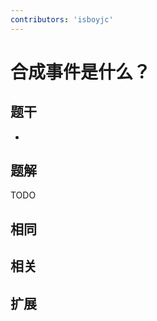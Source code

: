 ```yaml
---
contributors: 'isboyjc'
---
```


# 合成事件是什么？


## 题干

- 



## 题解

<!-- ::: details 点我查看题解 -->

  TODO

<!-- ::: -->



## 相同


## 相关


## 扩展

